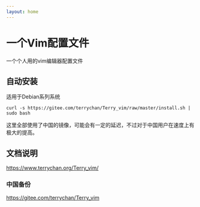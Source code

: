 ```yaml
---
layout: home
---
```


# 一个Vim配置文件
一个个人用的vim编辑器配置文件


## 自动安装
适用于Debian系列系统
```
curl -s https://gitee.com/terrychan/Terry_vim/raw/master/install.sh | sudo bash
```
这里全部使用了中国的镜像，可能会有一定的延迟，不过对于中国用户在速度上有极大的提高。
## 文档说明

https://www.terrychan.org/Terry_vim/


### 中国备份

https://gitee.com/terrychan/Terry_vim

